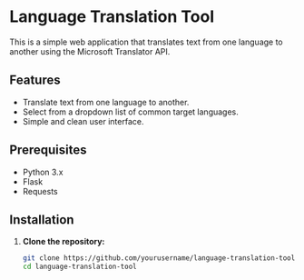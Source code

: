 # Language Translation Tool

This is a simple web application that translates text from one language to another using the Microsoft Translator API.

## Features

- Translate text from one language to another.
- Select from a dropdown list of common target languages.
- Simple and clean user interface.

## Prerequisites

- Python 3.x
- Flask
- Requests

## Installation

1. **Clone the repository:**

   ```bash
   git clone https://github.com/yourusername/language-translation-tool.git
   cd language-translation-tool